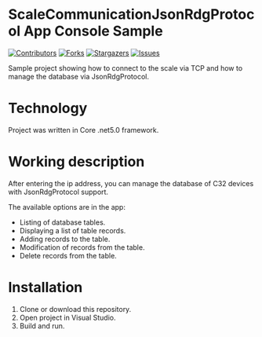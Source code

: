 # ScaleCommunicationJsonRdgProtocol App Console Sample
[![Contributors][contributors-shield]][contributors-url]
[![Forks][forks-shield]][forks-url]
[![Stargazers][stars-shield]][stars-url]
[![Issues][issues-shield]][issues-url]

Sample project showing how to connect to the scale via TCP and how to manage the database via JsonRdgProtocol.


# Technology
Project was written in Core .net5.0 framework.

# Working description
After entering the ip address, you can manage the database of C32 devices with JsonRdgProtocol support.

The available options are in the app:

* Listing of database tables.
* Displaying a list of table records.
* Adding records to the table.
* Modification of records from the table.
* Delete records from the table.

# Installation
1. Clone or download this repository.
2. Open project in Visual Studio.
3. Build and run.

[contributors-shield]: https://img.shields.io/github/contributors/Radwag/ScaleCommunicationJsonProtocol.svg?style=for-the-badge
[contributors-url]: https://github.com/Radwag/ScaleCommunicationJsonProtocol/contributors
[forks-shield]: https://img.shields.io/github/forks/Radwag/ScaleCommunicationJsonProtocol.svg?style=for-the-badge
[forks-url]: https://github.com/Radwag/ScaleCommunicationJsonProtocol/network/members
[stars-shield]: https://img.shields.io/github/stars/Radwag/ScaleCommunicationJsonProtocol.svg?style=for-the-badge
[stars-url]: https://github.com/Radwag/ScaleCommunicationJsonProtocol/stargazers
[issues-shield]: https://img.shields.io/github/issues/Radwag/ScaleCommunicationJsonProtocol.svg?style=for-the-badge
[issues-url]: https://github.com/Radwag/ScaleCommunicationJsonProtocol/issues
